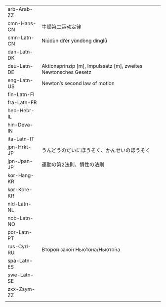 | | | |
|-|-|-|
| arb-Arab-ZZ |  |  |
| cmn-Hans-CN | 牛顿第二运动定律 |  |
| cmn-Latn-CN | Niúdùn dì’èr yùndòng dìnglǜ |  |
| dan-Latn-DK |  |  |
| deu-Latn-DE | Aktionsprinzip [m], Impulssatz [m], zweites Newtonsches Gesetz |  |
| eng-Latn-US | Newton’s second law of motion |  |
| fin-Latn-FI |  |  |
| fra-Latn-FR |  |  |
| heb-Hebr-IL |  |  |
| hin-Deva-IN |  |  |
| ita-Latn-IT |  |  |
| jpn-Hrkt-JP | うんどうのだいにほうそく、かんせいのほうそく |  |
| jpn-Jpan-JP | 運動の第2法則、慣性の法則 |  |
| kor-Hang-KR |  |  |
| kor-Kore-KR |  |  |
| nld-Latn-NL |  |  |
| nob-Latn-NO |  |  |
| por-Latn-PT |  |  |
| rus-Cyrl-RU | Второ́й зако́н Нью́тона/Ньюто́на |  |
| spa-Latn-ES |  |  |
| swe-Latn-SE |  |  |
| zxx-Zsym-ZZ |  |  |
|  |  |  |
